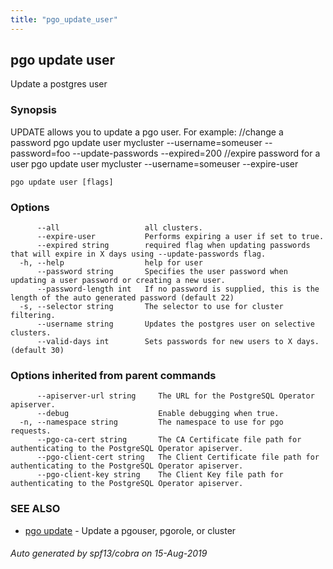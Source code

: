 ```yaml
---
title: "pgo_update_user"
---
```

## pgo update user

Update a postgres user

### Synopsis

UPDATE allows you to update a pgo user. For example:
		//change a password
		pgo update user mycluster --username=someuser --password=foo --update-passwords --expired=200
		//expire password for a user
		pgo update user mycluster --username=someuser --expire-user

```
pgo update user [flags]
```

### Options

```
      --all                   all clusters.
      --expire-user           Performs expiring a user if set to true.
      --expired string        required flag when updating passwords that will expire in X days using --update-passwords flag.
  -h, --help                  help for user
      --password string       Specifies the user password when updating a user password or creating a new user.
      --password-length int   If no password is supplied, this is the length of the auto generated password (default 22)
  -s, --selector string       The selector to use for cluster filtering.
      --username string       Updates the postgres user on selective clusters.
      --valid-days int        Sets passwords for new users to X days. (default 30)
```

### Options inherited from parent commands

```
      --apiserver-url string     The URL for the PostgreSQL Operator apiserver.
      --debug                    Enable debugging when true.
  -n, --namespace string         The namespace to use for pgo requests.
      --pgo-ca-cert string       The CA Certificate file path for authenticating to the PostgreSQL Operator apiserver.
      --pgo-client-cert string   The Client Certificate file path for authenticating to the PostgreSQL Operator apiserver.
      --pgo-client-key string    The Client Key file path for authenticating to the PostgreSQL Operator apiserver.
```

### SEE ALSO

* [pgo update](/operatorcli/cli/pgo_update/)	 - Update a pgouser, pgorole, or cluster

###### Auto generated by spf13/cobra on 15-Aug-2019
